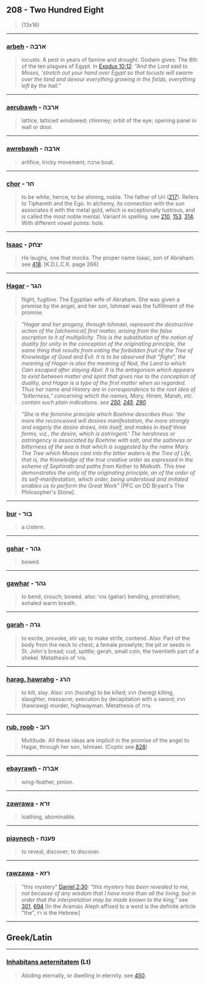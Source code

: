 ## 208 - Two Hundred Eight
> (13x16)

---

### [arbeh](/keys/ARBH) - ארבה
> locusts. A pest in years of famine and drought. Godwin gives: The 8th of the ten plagues of Egypt. In [Exodus 10:12](http://biblehub.com/exodus/10-12.htm): *"And the Lord said to Moses, 'stretch out your hand over Egypt so that locusts will swarm over the land and devour everything growing in the fields, everything left by the hail."*

---

### [aerubawh](/keys/ARBH) - ארבה
> lattice, latticed windowed; chimney; orbit of the eye; opening panel in wall or door.

---

### [awrebawh](/keys/ARBH) - ארבה
> artifice, tricky movement; ארבה boat.

---

### [chor](/keys/ChR) - חר
> to be white, hence, to be shining, noble. The father of Uri ([217](217)). Refers to Tiphareth and the Ego. In alchemy, its connection with the sun associates it with the metal gold, which is exceptionally lustrous, and is called the most noble mental. Variant in spelling. see [210](210), [153](153), [314](314). With different vowel points: hole.

---

### [Isaac](/keys/ITzChQ) - יצחק
> He laughs, one that mocks. The proper name Isaac, son of Abraham. see [418](418). [K.D.L.C.K. page 266]

---

### [Hagar](/keys/HGR) - הגר
> flight, fugitive. The Egyptian wife of Abraham. She was given a promise by the angel, and her son, Ishmael was the fulfillment of the promise.

> *"Hagar and her progeny, through Ishmael, represent the destructive action of the [alchemical] first matter, arising from the false ascription to it of multiplicity. This is the substitution of the notion of duality for unity in the conception of the originating principle, the same thing that results from eating the forbidden fruit of the Tree of Knowledge of Good and Evil. It is to be observed that "flight", the meaning of Hagar-is also the meaning of Nod, the Land to which Cain escaped after slaying Abel. It is the antagonism which appears to exist between matter and spirit that gives rise to the conception of duality, and Hagar is a type of the first matter when so regarded. Thus her name and History are in correspondence to the root idea of "bitterness," concerning which the names, Mary, Hiram, Marah, etc. contain such plain indications. see [250](250), [245](245), [290](290).*

> *"She is the feminine principle which Boehme describes thus: 'the more the reconceived will desires manifestation, the more strongly and eagerly the desire draws, into itself, and makes in itself three forms, viz., the desire, which is astringent.' The harshness or astringency is associated by Boehme with salt, and the saltiness or bitterness of the sea is that which is suggested by the name Mary. The Tree which Moses cast into the bitter waters is the Tree of Life, that is, the Knowledge of the true creative order as expressed in the scheme of Sephiroth and paths from Kether to Malkuth. This tree demonstrates the unity of the originating principle, an of the order of its self-manifestation, which order, being understood and imitated enables us to perform the Great Work"* [PFC on DD Bryant's The Philosopher's Stone].

---

### [bur](/keys/BVR) - בור
> a cistern.

---

### [gahar](/keys/GHR) - גהר
> bowed.

---

### [gawhar](/keys/GHR) - גהר
> to bend, crouch; bowed. also: גהר (gahar) bending, prostration; exhaled warm breath.

---

### [garah](/keys/GRH) - גרה
> to excite, provoke, stir up; to make strife, contend. Also: Part of the body from the neck to chest; a female proselyte; the pit or seeds in St. John's bread; cud, spittle; gerah, small coin, the twentieth part of a shekel. Metathesis of גהר.

---

### [harag, hawrahg](/keys/HRG) - הרג
> to kill, slay. Also: הרג (horahg) to be killed; הרג (hereg) killing, slaughter, massacre; execution by decapitation with a sword; הרג (hawrawg) murder, highwayman. Metathesis of גרה.

---

### [rub, roob](/keys/RVB) - רוב
> Multitude. All these ideas are implicit in the promise of the angel to Hagar, through her son, Ishmael. (Coptic see [828](828))

---

### [ebayrawh](/keys/ABRH) - אברה
> wing-feather, pinion.

---

### [zawrawa](/keys/ZRA) - זרא
> loathing, abominable.

---

### [piaynech](/keys/PONCh) - פענח
> to reveal, discover; to discover.

---

### [rawzawa](/keys/RZA) - רזא
> "this mystery" [Daniel 2:30](http://biblehub.com/daniel/2-30.htm): *"this mystery has been revealed to me, not because of any wisdom that I have more than all the living, but in order that the interpretation may be made known to the king,"* see [301](301), [694](694) [In the Aramaic Aleph affixed to a word is the definite article "the", רז is the Hebrew]

---

## Greek/Latin

---

### [Inhabitans aeternitatem](/latin?word=Inhabitans+aeternitatem) (Lt)
> Abiding eternally, or dwelling in eternity. see [450](450).
